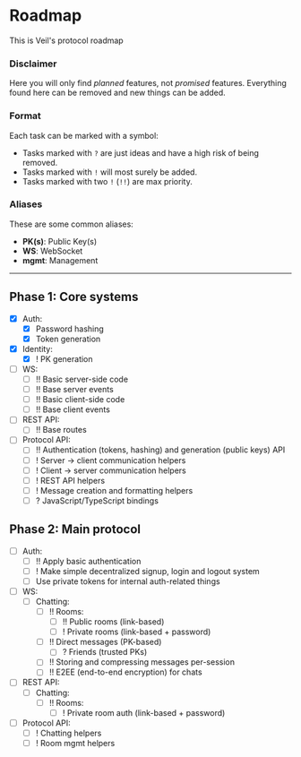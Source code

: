 # Roadmap
This is Veil's protocol roadmap

### Disclaimer
Here you will only find *planned* features, not *promised* features. Everything found here can be removed and new things can be added.

### Format
Each task can be marked with a symbol:
- Tasks marked with `?` are just ideas and have a high risk of being removed.
- Tasks marked with `!` will most surely be added.
- Tasks marked with two `!` (`!!`) are max priority.

### Aliases
These are some common aliases:
- **PK(s)**: Public Key(s)
- **WS**: WebSocket
- **mgmt**: Management

---

## Phase 1: Core systems
- [x] Auth:
    - [x] Password hashing
    - [x] Token generation
- [x] Identity:
    - [x] ! PK generation
- [ ] WS:
    - [ ] !! Basic server-side code
    - [ ] !! Base server events
    - [ ] !! Basic client-side code
    - [ ] !! Base client events
- [ ] REST API:
    - [ ] !! Base routes
- [ ] Protocol API:
    - [ ] !! Authentication (tokens, hashing) and generation (public keys) API
    - [ ] ! Server -> client communication helpers
    - [ ] ! Client -> server communication helpers
    - [ ] ! REST API helpers
    - [ ] ! Message creation and formatting helpers
    - [ ] ? JavaScript/TypeScript bindings

## Phase 2: Main protocol
- [ ] Auth:
    - [ ] !! Apply basic authentication
    - [ ] ! Make simple decentralized signup, login and logout system
    - [ ] Use private tokens for internal auth-related things
- [ ] WS:
    - [ ] Chatting:
        - [ ] !! Rooms:
            - [ ] !! Public rooms (link-based)
            - [ ] ! Private rooms (link-based + password)
        - [ ] !! Direct messages (PK-based)
            - [ ] ? Friends (trusted PKs)
        - [ ] !! Storing and compressing messages per-session
        - [ ] !! E2EE (end-to-end encryption) for chats
- [ ] REST API:
    - [ ] Chatting:
        - [ ] !! Rooms:
            - [ ] ! Private room auth (link-based + password)
- [ ] Protocol API:
    - [ ] ! Chatting helpers
    - [ ] ! Room mgmt helpers
